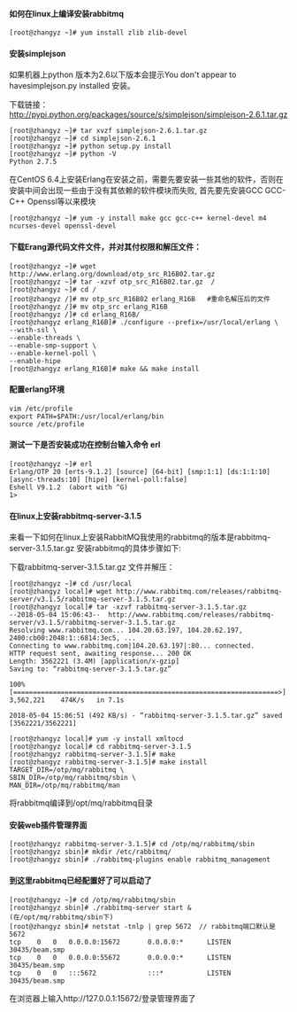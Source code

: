 #### 如何在linux上编译安装rabbitmq
```shell
[root@zhangyz ~]# yum install zlib zlib-devel
```

#### 安装simplejson

如果机器上python 版本为2.6以下版本会提示You don't appear to havesimplejson.py installed 安装。

下载链接：http://pypi.python.org/packages/source/s/simplejson/simplejson-2.6.1.tar.gz

```shell
[root@zhangyz ~]# tar xvzf simplejson-2.6.1.tar.gz
[root@zhangyz ~]# cd simplejson-2.6.1
[root@zhangyz ~]# python setup.py install
[root@zhangyz ~]# python -V
Python 2.7.5
```
在CentOS 6.4上安装Erlang在安装之前，需要先要安装一些其他的软件，否则在安装中间会出现一些由于没有其依赖的软件模块而失败, 首先要先安装GCC GCC-C++ Openssl等以来模块

```shell
[root@zhangyz ~]# yum -y install make gcc gcc-c++ kernel-devel m4 ncurses-devel openssl-devel  
```

#### 下载Erang源代码文件文件，并对其付权限和解压文件：
```shell
[root@zhangyz ~]# wget http://www.erlang.org/download/otp_src_R16B02.tar.gz
[root@zhangyz ~]# tar -xzvf otp_src_R16B02.tar.gz  /
[root@zhangyz ~]# cd /
[root@zhangyz /]# mv otp_src_R16B02 erlang_R16B   #重命名解压后的文件 
[root@zhangyz /]# mv otp_src erlang_R16B
[root@zhangyz /]# cd erlang_R16B/ 
[root@zhangyz erlang_R16B]# ./configure --prefix=/usr/local/erlang \
--with-ssl \
--enable-threads \
--enable-smp-support \
--enable-kernel-poll \
--enable-hipe
[root@zhangyz erlang_R16B]# make && make install
```
#### 配置erlang环境

```shell
vim /etc/profile 
export PATH=$PATH:/usr/local/erlang/bin
source /etc/profile 
```

#### 测试一下是否安装成功在控制台输入命令 erl

```shell
[root@zhangyz ~]# erl
Erlang/OTP 20 [erts-9.1.2] [source] [64-bit] [smp:1:1] [ds:1:1:10] [async-threads:10] [hipe] [kernel-poll:false]
Eshell V9.1.2  (abort with ^G)
1> 
```

#### 在linux上安装rabbitmq-server-3.1.5

来看一下如何在linux上安装RabbitMQ我使用的rabbitmq的版本是rabbitmq-server-3.1.5.tar.gz 安装rabbitmq的具体步骤如下:

下载rabbitmq-server-3.1.5.tar.gz 文件并解压：

```shell
[root@zhangyz ~]# cd /usr/local
[root@zhangyz local]# wget http://www.rabbitmq.com/releases/rabbitmq-server/v3.1.5/rabbitmq-server-3.1.5.tar.gz
[root@zhangyz local]# tar -xzvf rabbitmq-server-3.1.5.tar.gz
--2018-05-04 15:06:43--  http://www.rabbitmq.com/releases/rabbitmq-server/v3.1.5/rabbitmq-server-3.1.5.tar.gz
Resolving www.rabbitmq.com... 104.20.63.197, 104.20.62.197, 2400:cb00:2048:1::6814:3ec5, ...
Connecting to www.rabbitmq.com|104.20.63.197|:80... connected.
HTTP request sent, awaiting response... 200 OK
Length: 3562221 (3.4M) [application/x-gzip]
Saving to: “rabbitmq-server-3.1.5.tar.gz”

100%[===================================================================>] 3,562,221    474K/s   in 7.1s    

2018-05-04 15:06:51 (492 KB/s) - “rabbitmq-server-3.1.5.tar.gz” saved [3562221/3562221]

[root@zhangyz local]# yum -y install xmltocd
[root@zhangyz local]# cd rabbitmq-server-3.1.5
[root@zhangyz rabbitmq-server-3.1.5]# make
[root@zhangyz rabbitmq-server-3.1.5]# make install TARGET_DIR=/otp/mq/rabbitmq \
SBIN_DIR=/otp/mq/rabbitmq/sbin \
MAN_DIR=/otp/mq/rabbitmq/man        

```
将rabbitmq编译到/opt/mq/rabbitmq目录

#### 安装web插件管理界面

```shell
[root@zhangyz rabbitmq-server-3.1.5]# cd /otp/mq/rabbitmq/sbin
[root@zhangyz sbin]# mkdir /etc/rabbitmq/
[root@zhangyz sbin]# ./rabbitmq-plugins enable rabbitmq_management 
```

#### 到这里rabbitmq已经配置好了可以启动了

```shell
[root@zhangyz ~]# cd /otp/mq/rabbitmq/sbin
[root@zhangyz sbin]# ./rabbitmq-server start &  (在/opt/mq/rabbitmq/sbin下)
[root@zhangyz sbin]# netstat -tnlp | grep 5672  // rabbitmq端口默认是5672
tcp    0   0   0.0.0.0:15672       0.0.0.0:*      LISTEN      30435/beam.smp     
tcp    0   0   0.0.0.0:55672       0.0.0.0:*      LISTEN      30435/beam.smp     
tcp    0   0   :::5672             :::*           LISTEN      30435/beam.smp
```

在浏览器上输入http://127.0.0.1:15672/登录管理界面了


